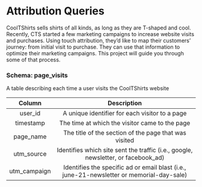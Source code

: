# Attribution Queries
CoolTShirts sells shirts of all kinds, as long as they are T-shaped and cool. Recently, CTS started a few marketing campaigns to increase website visits and purchases. Using touch attribution, they’d like to map their customers’ journey: from initial visit to purchase. They can use that information to optimize their marketing campaigns. This project will guide you through some of that process.

### Schema: page_visits
A table describing each time a user visits the CoolTShirts website

| Column | Description    |
| :---:   | :---: |
| user_id | A unique identifier for each visitor to a page   |
| timestamp | The time at which the visitor came to the page   |
| page_name | The title of the section of the page that was visited   |
| utm_source | Identifies which site sent the traffic (i.e., google, newsletter, or facebook_ad)   |
| utm_campaign | Identifies the specific ad or email blast (i.e., june-21-newsletter or memorial-day-sale)   |


